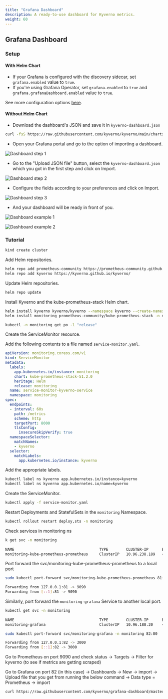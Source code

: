 ```yaml
---
title: "Grafana Dashboard" 
description: A ready-to-use dashboard for Kyverno metrics.
weight: 60
---
```


## Grafana Dashboard

### Setup

#### With Helm Chart

* If your Grafana is configured with the discovery sidecar, set `grafana.enabled` value to `true`.
* If you're using Grafana Operator, set `grafana.enabled` to `true` and `grafana.grafanaDashboard.enabled` value to `true`.

See more configuration options [here](https://github.com/kyverno/kyverno/tree/main/charts/kyverno#grafana).

#### Without Helm Chart

* Download the dashboard's JSON and save it in `kyverno-dashboard.json`

```sh
curl -fsS https://raw.githubusercontent.com/kyverno/kyverno/main/charts/kyverno/charts/grafana/dashboard/kyverno-dashboard.json -o kyverno-dashboard.json
```

* Open your Grafana portal and go to the option of importing a dashboard.

![Dashboard step 1](dashboard-first-step.png)

* Go to the "Upload JSON file" button, select the `kyverno-dashboard.json` which you got in the first step and click on Import.

![Dashboard step 2](dashboard-second-step.png)

* Configure the fields according to your preferences and click on Import.

![Dashboard step 3](dashboard-third-step.png)

* And your dashboard will be ready in front of you.

![Dashboard example 1](dashboard-example-1.png)

![Dashboard example 2](dashboard-example-2.png)

### Tutorial

```sh
kind create cluster
```

Add Helm repositories.

```sh
helm repo add prometheus-community https://prometheus-community.github.io/helm-charts 
helm repo add kyverno https://kyverno.github.io/kyverno/ 
```

Update Helm repositories.

```sh
helm repo update    
```

Install Kyverno and the kube-prometheus-stack Helm chart.

```sh
helm install kyverno kyverno/kyverno --namespace kyverno --create-namespace 
helm install monitoring prometheus-community/kube-prometheus-stack -n monitoring --create-namespace

kubectl -n monitoring get po -l "release"
```

Create the ServiceMonitor resource.


Add the following contents to a file named `service-monitor.yaml`.

```yaml
apiVersion: monitoring.coreos.com/v1
kind: ServiceMonitor
metadata:
  labels:
    app.kubernetes.io/instance: monitoring
    chart: kube-prometheus-stack-51.2.0
    heritage: Helm
    release: monitoring
  name: service-monitor-kyverno-service
  namespace: monitoring
spec:
  endpoints:
  - interval: 60s
    path: /metrics
    scheme: http
    targetPort: 8000
    tlsConfig:
      insecureSkipVerify: true
  namespaceSelector:
    matchNames:
    - kyverno
  selector:
    matchLabels:
      app.kubernetes.io/instance: kyverno
```

Add the appropriate labels.

```sh
kubectl label ns kyverno app.kubernetes.io/instance=kyverno                                                               
kubectl label ns kyverno app.kubernetes.io/name=kyverno
```

Create the ServiceMonitor.

```sh
kubectl apply -f service-monitor.yaml
```

Restart Deployments and StatefulSets in the `monitoring` Namespace.

```sh
kubectl rollout restart deploy,sts -n monitoring
```

Check services in monitoring ns

```sh
k get svc -n monitoring             
                                                                                                            
NAME                                      TYPE        CLUSTER-IP      EXTERNAL-IP   PORT(S)                      AGE
monitoring-kube-prometheus-prometheus     ClusterIP   10.96.238.189   <none>        9090/TCP,8080/TCP            4h16m
```

Port forward the svc/monitoring-kube-prometheus-prometheus to a local port

```sh
sudo kubectl port-forward svc/monitoring-kube-prometheus-prometheus 81:9090 -n monitoring                                                       

Forwarding from 127.0.0.1:81 -> 9090
Forwarding from [::1]:81 -> 9090
```

Similarly, port forward the `monitoring-grafana` Service to another local port.

```sh
kubectl get svc -n monitoring               
                                                                             
NAME                                      TYPE        CLUSTER-IP      EXTERNAL-IP   PORT(S)                      AGE
monitoring-grafana                        ClusterIP   10.96.188.20    <none>        80/TCP                       4h19m

sudo kubectl port-forward svc/monitoring-grafana -n monitoring 82:80    

Forwarding from 127.0.0.1:82 -> 3000
Forwarding from [::1]:82 -> 3000
```

Go to Prometheus on port 9090 and check status -> Targets -> Filter for kyverno (to see if metrics are getting scraped)

Go to Grafana on port 82 (in this case) -> Dashboards -> New ->  import -> Upload file that you get from running the below command -> Data type = Prometheus -> import

```sh
curl https://raw.githubusercontent.com/kyverno/grafana-dashboard/master/grafana/dashboard.json -o kyverno-dashboard.json
```

